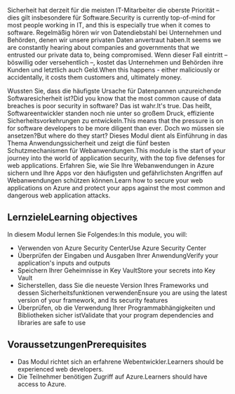 <span data-ttu-id="63b5a-101">Sicherheit hat derzeit für die meisten IT-Mitarbeiter die oberste Priorität – dies gilt insbesondere für Software.</span><span class="sxs-lookup"><span data-stu-id="63b5a-101">Security is currently top-of-mind for most people working in IT, and this is especially true when it comes to software.</span></span> <span data-ttu-id="63b5a-102">Regelmäßig hören wir von Datendiebstahl bei Unternehmen und Behörden, denen wir unsere privaten Daten anvertraut haben.</span><span class="sxs-lookup"><span data-stu-id="63b5a-102">It seems we are constantly hearing about companies and governments that we entrusted our private data to, being compromised.</span></span> <span data-ttu-id="63b5a-103">Wenn dieser Fall eintritt – böswillig oder versehentlich –, kostet das Unternehmen und Behörden ihre Kunden und letztlich auch Geld.</span><span class="sxs-lookup"><span data-stu-id="63b5a-103">When this happens - either maliciously or accidentally, it costs them customers and, ultimately money.</span></span>

<span data-ttu-id="63b5a-104">Wussten Sie, dass die häufigste Ursache für Datenpannen unzureichende Softwaresicherheit ist?</span><span class="sxs-lookup"><span data-stu-id="63b5a-104">Did you know that the most common cause of data breaches is poor security in software?</span></span> <span data-ttu-id="63b5a-105">Das ist wahr.</span><span class="sxs-lookup"><span data-stu-id="63b5a-105">It's true.</span></span>  <span data-ttu-id="63b5a-106">Das heißt, Softwareentwickler standen noch nie unter so großem Druck, effiziente Sicherheitsvorkehrungen zu entwickeln.</span><span class="sxs-lookup"><span data-stu-id="63b5a-106">This means that the pressure is on for software developers to be more diligent than ever.</span></span> <span data-ttu-id="63b5a-107">Doch wo müssen sie ansetzen?</span><span class="sxs-lookup"><span data-stu-id="63b5a-107">But where do they start?</span></span> <span data-ttu-id="63b5a-108">Dieses Modul dient als Einführung in das Thema Anwendungssicherheit und zeigt die fünf besten Schutzmechanismen für Webanwendungen.</span><span class="sxs-lookup"><span data-stu-id="63b5a-108">This module is the start of your journey into the world of application security, with the top five defenses for web applications.</span></span> <span data-ttu-id="63b5a-109">Erfahren Sie, wie Sie Ihre Webanwendungen in Azure sichern und Ihre Apps vor den häufigsten und gefährlichsten Angriffen auf Webanwendungen schützen können.</span><span class="sxs-lookup"><span data-stu-id="63b5a-109">Learn how to secure your web applications on Azure and protect your apps against the most common and dangerous web application attacks.</span></span>

## <a name="learning-objectives"></a><span data-ttu-id="63b5a-110">Lernziele</span><span class="sxs-lookup"><span data-stu-id="63b5a-110">Learning objectives</span></span>

<span data-ttu-id="63b5a-111">In diesem Modul lernen Sie Folgendes:</span><span class="sxs-lookup"><span data-stu-id="63b5a-111">In this module, you will:</span></span>

* <span data-ttu-id="63b5a-112">Verwenden von Azure Security Center</span><span class="sxs-lookup"><span data-stu-id="63b5a-112">Use Azure Security Center</span></span>
* <span data-ttu-id="63b5a-113">Überprüfen der Eingaben und Ausgaben Ihrer Anwendung</span><span class="sxs-lookup"><span data-stu-id="63b5a-113">Verify your application's inputs and outputs</span></span>
* <span data-ttu-id="63b5a-114">Speichern Ihrer Geheimnisse in Key Vault</span><span class="sxs-lookup"><span data-stu-id="63b5a-114">Store your secrets into Key Vault</span></span>
* <span data-ttu-id="63b5a-115">Sicherstellen, dass Sie die neueste Version Ihres Frameworks und dessen Sicherheitsfunktionen verwenden</span><span class="sxs-lookup"><span data-stu-id="63b5a-115">Ensure you are using the latest version of your framework, and its security features</span></span>
* <span data-ttu-id="63b5a-116">Überprüfen, ob die Verwendung Ihrer Programmabhängigkeiten und Bibliotheken sicher ist</span><span class="sxs-lookup"><span data-stu-id="63b5a-116">Validate that your program dependencies and libraries are safe to use</span></span>

## <a name="prerequisites"></a><span data-ttu-id="63b5a-117">Voraussetzungen</span><span class="sxs-lookup"><span data-stu-id="63b5a-117">Prerequisites</span></span>

* <span data-ttu-id="63b5a-118">Das Modul richtet sich an erfahrene Webentwickler.</span><span class="sxs-lookup"><span data-stu-id="63b5a-118">Learners should be experienced web developers.</span></span>
* <span data-ttu-id="63b5a-119">Die Teilnehmer benötigen Zugriff auf Azure.</span><span class="sxs-lookup"><span data-stu-id="63b5a-119">Learners should have access to Azure.</span></span>